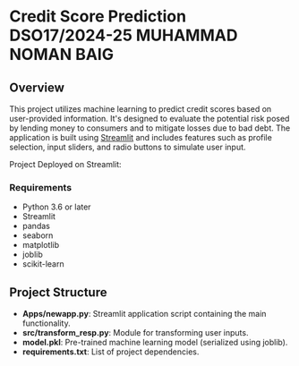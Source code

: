 # Credit Score Prediction DSO17/2024-25 MUHAMMAD NOMAN BAIG

## Overview

This project utilizes machine learning to predict credit scores based on user-provided information. It's designed to evaluate the potential risk posed by lending money to consumers and to mitigate losses due to bad debt. The application is built using [Streamlit](https://www.streamlit.io/) and includes features such as profile selection, input sliders, and radio buttons to simulate user input.

Project Deployed on Streamlit:


### Requirements

- Python 3.6 or later
- Streamlit
- pandas
- seaborn
- matplotlib
- joblib
- scikit-learn


## Project Structure

- **Apps/newapp.py**: Streamlit application script containing the main functionality.
- **src/transform_resp.py**: Module for transforming user inputs.
- **model.pkl**: Pre-trained machine learning model (serialized using joblib).
- **requirements.txt**: List of project dependencies.


